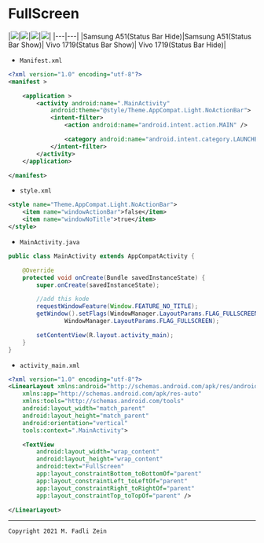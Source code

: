 # FullScreen

|![](https://github.com/gzeinnumer/FullScreen/blob/master/preview/preview1.jpg)|![](https://github.com/gzeinnumer/FullScreen/blob/master/preview/preview2.jpg)|![](https://github.com/gzeinnumer/FullScreen/blob/master/preview/preview3.jpg)|![](https://github.com/gzeinnumer/FullScreen/blob/master/preview/preview4.jpg)|
|---|---|
|Samsung A51(Status Bar Hide)|Samsung A51(Status Bar Show)| Vivo 1719(Status Bar Show)| Vivo 1719(Status Bar Hide)|

- `Manifest.xml`
```xml
<?xml version="1.0" encoding="utf-8"?>
<manifest >

    <application >
        <activity android:name=".MainActivity"
            android:theme="@style/Theme.AppCompat.Light.NoActionBar">
            <intent-filter>
                <action android:name="android.intent.action.MAIN" />

                <category android:name="android.intent.category.LAUNCHER" />
            </intent-filter>
        </activity>
    </application>

</manifest>
```

- `style.xml`
```xml
<style name="Theme.AppCompat.Light.NoActionBar">
    <item name="windowActionBar">false</item>
    <item name="windowNoTitle">true</item>
</style>
```

- `MainActivity.java`
```java
public class MainActivity extends AppCompatActivity {

    @Override
    protected void onCreate(Bundle savedInstanceState) {
        super.onCreate(savedInstanceState);

        //add this kode
        requestWindowFeature(Window.FEATURE_NO_TITLE);
        getWindow().setFlags(WindowManager.LayoutParams.FLAG_FULLSCREEN,
                WindowManager.LayoutParams.FLAG_FULLSCREEN);

        setContentView(R.layout.activity_main);
    }
}
```

- `activity_main.xml`
```xml
<?xml version="1.0" encoding="utf-8"?>
<LinearLayout xmlns:android="http://schemas.android.com/apk/res/android"
    xmlns:app="http://schemas.android.com/apk/res-auto"
    xmlns:tools="http://schemas.android.com/tools"
    android:layout_width="match_parent"
    android:layout_height="match_parent"
    android:orientation="vertical"
    tools:context=".MainActivity">

    <TextView
        android:layout_width="wrap_content"
        android:layout_height="wrap_content"
        android:text="FullScreen"
        app:layout_constraintBottom_toBottomOf="parent"
        app:layout_constraintLeft_toLeftOf="parent"
        app:layout_constraintRight_toRightOf="parent"
        app:layout_constraintTop_toTopOf="parent" />

</LinearLayout>
```

---

```
Copyright 2021 M. Fadli Zein
```